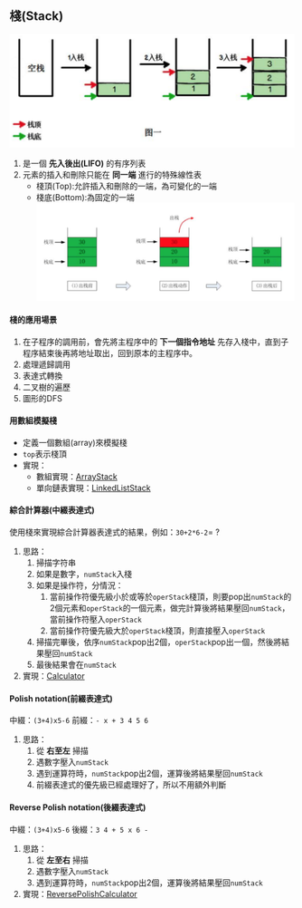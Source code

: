 ## 棧(Stack)  
![image1](image/stack1.png)  
1. 是一個 **先入後出(LIFO)** 的有序列表  
2. 元素的插入和刪除只能在 **同一端** 進行的特殊線性表  
    * 棧頂(Top):允許插入和刪除的一端，為可變化的一端  
    * 棧底(Bottom):為固定的一端  
![image2](image/stack2.png)  
#### 棧的應用場景  
1. 在子程序的調用前，會先將主程序中的 **下一個指令地址** 先存入棧中，直到子程序結束後再將地址取出，回到原本的主程序中。  
2. 處理遞歸調用  
3. 表達式轉換  
4. 二叉樹的遍歷  
5. 圖形的DFS  
#### 用數組模擬棧  
* 定義一個數組(array)來模擬棧  
* `top`表示棧頂  
*  實現：  
    * 數組實現：[ArrayStack](ArrayStack.java)  
    * 單向鏈表實現：[LinkedListStack](LinkedListStack.java)  
#### 綜合計算器(中綴表達式)  
使用棧來實現綜合計算器表達式的結果，例如：`30+2*6-2`= ?  
1. 思路： 
    1. 掃描字符串  
    2. 如果是數字，`numStack`入棧  
    3. 如果是操作符，分情況：  
        1. 當前操作符優先級小於或等於`operStack`棧頂，則要pop出`numStack`的2個元素和`operStack`的一個元素，做完計算後將結果壓回`numStack`，當前操作符壓入`operStack`  
        2. 當前操作符優先級大於`operStack`棧頂，則直接壓入`operStack`  
    4. 掃描完畢後，依序`numStack`pop出2個，`operStack`pop出一個，然後將結果壓回`numStack`  
    5. 最後結果會在`numStack`  
2. 實現：[Calculator](Calculator.java)  
#### Polish notation(前綴表達式)  
中綴：`(3+4)x5-6` 前綴：`- x + 3 4 5 6`  
1. 思路：
    1. 從 **右至左** 掃描  
    2. 遇數字壓入`numStack`  
    3. 遇到運算符時，`numStack`pop出2個，運算後將結果壓回`numStack`  
    4. 前綴表達式的優先級已經處理好了，所以不用額外判斷  
#### Reverse Polish notation(後綴表達式)
中綴：`(3+4)x5-6`  後綴：`3 4 + 5 x 6 -`  
1. 思路：
    1. 從 **左至右** 掃描  
    2. 遇數字壓入`numStack`  
    3. 遇到運算符時，`numStack`pop出2個，運算後將結果壓回`numStack`  
2. 實現：[ReversePolishCalculator](ReversePolishCalculator.java)  


    
     
    